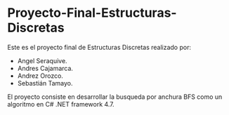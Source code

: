 # Proyecto-Final-Estructuras-Discretas
Este es el proyecto final de Estructuras Discretas realizado por:
   - Angel Seraquive.
   - Andres Cajamarca.
   - Andrez Orozco.
   - Sebastián Tamayo.
   
El proyecto consiste en desarrollar la busqueda por anchura BFS como un algoritmo en C# .NET framework 4.7.
